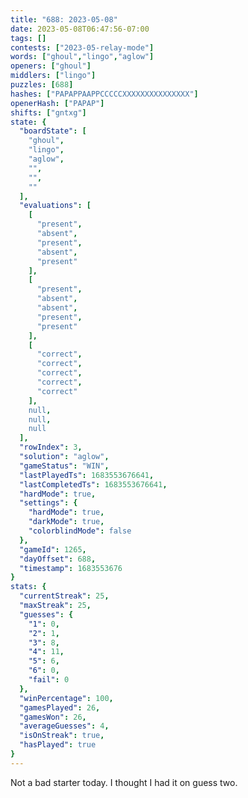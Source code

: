 ```yaml
---
title: "688: 2023-05-08"
date: 2023-05-08T06:47:56-07:00
tags: []
contests: ["2023-05-relay-mode"]
words: ["ghoul","lingo","aglow"]
openers: ["ghoul"]
middlers: ["lingo"]
puzzles: [688]
hashes: ["PAPAPPAAPPCCCCCXXXXXXXXXXXXXXX"]
openerHash: ["PAPAP"]
shifts: ["gntxg"]
state: {
  "boardState": [
    "ghoul",
    "lingo",
    "aglow",
    "",
    "",
    ""
  ],
  "evaluations": [
    [
      "present",
      "absent",
      "present",
      "absent",
      "present"
    ],
    [
      "present",
      "absent",
      "absent",
      "present",
      "present"
    ],
    [
      "correct",
      "correct",
      "correct",
      "correct",
      "correct"
    ],
    null,
    null,
    null
  ],
  "rowIndex": 3,
  "solution": "aglow",
  "gameStatus": "WIN",
  "lastPlayedTs": 1683553676641,
  "lastCompletedTs": 1683553676641,
  "hardMode": true,
  "settings": {
    "hardMode": true,
    "darkMode": true,
    "colorblindMode": false
  },
  "gameId": 1265,
  "dayOffset": 688,
  "timestamp": 1683553676
}
stats: {
  "currentStreak": 25,
  "maxStreak": 25,
  "guesses": {
    "1": 0,
    "2": 1,
    "3": 8,
    "4": 11,
    "5": 6,
    "6": 0,
    "fail": 0
  },
  "winPercentage": 100,
  "gamesPlayed": 26,
  "gamesWon": 26,
  "averageGuesses": 4,
  "isOnStreak": true,
  "hasPlayed": true
}
---
```

<!-- more -->
Not a bad starter today. I thought I had it on guess two. 
